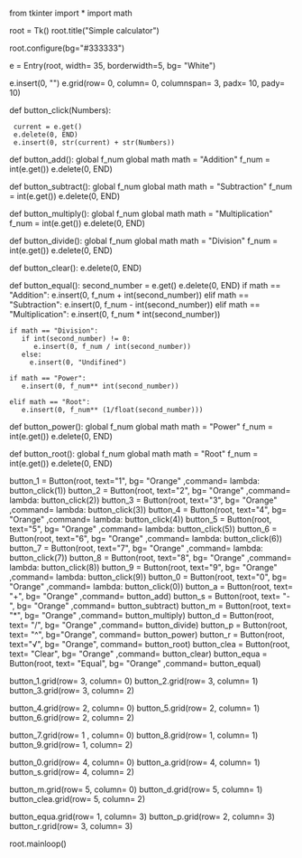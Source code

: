 from tkinter import *
import math


root = Tk()
root.title("Simple calculator")

root.configure(bg="#333333")

e = Entry(root, width= 35, borderwidth=5, bg= "White")

e.insert(0, "")
e.grid(row= 0, column= 0, columnspan= 3, padx= 10, pady= 10)

def button_click(Numbers):
     
     current = e.get()
     e.delete(0, END) 
     e.insert(0, str(current) + str(Numbers))
    
def button_add():
    global f_num
    global math
    math = "Addition"
    f_num = int(e.get())
    e.delete(0, END)

def button_subtract():
    global f_num
    global math
    math = "Subtraction"
    f_num = int(e.get())
    e.delete(0, END)
  
def button_multiply():
    global f_num
    global math
    math = "Multiplication"
    f_num = int(e.get())
    e.delete(0, END)


def button_divide():
    global f_num
    global math
    math = "Division"
    f_num = int(e.get())
    e.delete(0, END)

def button_clear():
    e.delete(0, END)

def button_equal():
    second_number = e.get()
    e.delete(0, END)
    if math == "Addition":
        e.insert(0, f_num + int(second_number))
    elif math == "Subtraction":
        e.insert(0, f_num - int(second_number))
    elif math == "Multiplication":
        e.insert(0, f_num * int(second_number))
    
    if math == "Division":
       if int(second_number) != 0:
          e.insert(0, f_num / int(second_number))
       else:
         e.insert(0, "Undifined")

    if math == "Power":
       e.insert(0, f_num** int(second_number))

    elif math == "Root":
       e.insert(0, f_num** (1/float(second_number)))

def button_power():
    global f_num
    global math
    math = "Power"
    f_num = int(e.get())
    e.delete(0, END)

def button_root():
    global f_num
    global math
    math = "Root"
    f_num = int(e.get())
    e.delete(0, END)

button_1 = Button(root, text="1", bg= "Orange" ,command= lambda: button_click(1))
button_2 = Button(root, text="2", bg= "Orange" ,command= lambda: button_click(2))
button_3 = Button(root, text="3", bg= "Orange" ,command= lambda: button_click(3))
button_4 = Button(root, text="4", bg= "Orange" ,command= lambda: button_click(4))
button_5 = Button(root, text="5", bg= "Orange" ,command= lambda: button_click(5))
button_6 = Button(root, text="6", bg= "Orange" ,command= lambda: button_click(6))
button_7 = Button(root, text="7", bg= "Orange" ,command= lambda: button_click(7))
button_8 = Button(root, text="8", bg= "Orange" ,command= lambda: button_click(8))
button_9 = Button(root, text="9", bg= "Orange" ,command= lambda: button_click(9))
button_0 = Button(root, text="0", bg= "Orange" ,command= lambda: button_click(0))
button_a = Button(root, text= "+", bg= "Orange" ,command= button_add)
button_s = Button(root, text= "-", bg= "Orange" ,command= button_subtract)
button_m = Button(root, text= "*", bg= "Orange" ,command= button_multiply)
button_d = Button(root, text= "/", bg= "Orange" ,command= button_divide)
button_p = Button(root, text= "^", bg="Orange", command= button_power)
button_r = Button(root, text="√", bg= "Orange", command= button_root)
button_clea = Button(root, text= "Clear", bg= "Orange" ,command= button_clear)
button_equa = Button(root, text= "Equal", bg= "Orange" ,command= button_equal)



button_1.grid(row= 3, column= 0)
button_2.grid(row= 3, column= 1)
button_3.grid(row= 3, column= 2)

button_4.grid(row= 2, column= 0)
button_5.grid(row= 2, column= 1)
button_6.grid(row= 2, column= 2)

button_7.grid(row= 1 , column= 0)
button_8.grid(row= 1, column=  1)
button_9.grid(row= 1, column=  2)

button_0.grid(row= 4, column= 0)
button_a.grid(row= 4, column= 1)
button_s.grid(row= 4, column= 2)

button_m.grid(row= 5, column= 0)
button_d.grid(row= 5, column= 1)
button_clea.grid(row= 5, column= 2)

button_equa.grid(row= 1, column= 3)
button_p.grid(row= 2, column= 3)
button_r.grid(row= 3, column= 3)


root.mainloop()
